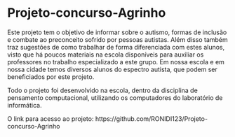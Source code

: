# Projeto-concurso-Agrinho
<p> Este projeto tem o objetivo de informar sobre o autismo, formas de inclusão e combate ao preconceito sofrido por pessoas autistas. Além disso também traz sugestões de como trabalhar de forma diferenciada com estes alunos, visto que há poucos materiais na escola disponíveis para auxiliar os professores no trabalho especializado a este grupo. Em nossa escola e em nossa cidade temos diversos alunos do espectro autista, que podem ser beneficiados por este projeto. </p>
<p> Todo o projeto foi desenvolvido na escola, dentro da disciplina de pensamento computacional, utilizando os computadores do laboratório de informática. </p>
<p>O link para acesso ao projeto: https://github.com/RONIDI123/Projeto-concurso-Agrinho </p>


